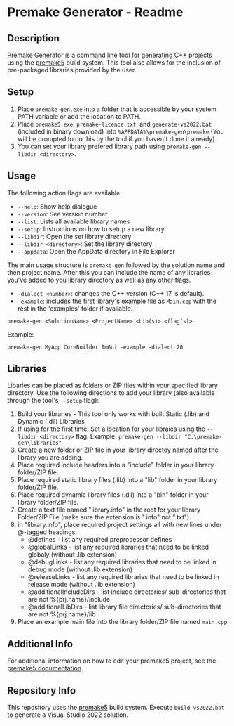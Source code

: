 # Premake Generator - Readme

## Description

Premake Generator is a command line tool for generating C++ projects using the [premake5](https://premake.github.io/) build system. This tool also allows for the inclusion of pre-packaged libraries provided by the user.

## Setup
1. Place `premake-gen.exe` into a folder that is accessible by your system PATH variable or add the location to PATH.
2. Place `premake5.exe`, `premake-licence.txt`, and `generate-vs2022.bat` (included in binary download) into `%APPDATA%\premake-gen\premake` (You will be prompted to do this by the tool if you haven't done it already).
3. You can set your library prefered library path using `premake-gen --libdir <directory>`.

## Usage

The following action flags are available:
- `--help`: Show help dialogue
- `--version`: See version number
- `--list`: Lists all available library names
- `--setup`: Instructions on how to setup a new library
- `--libdir`: Open the set library directory
- `--libdir <directory>`: Set the library directory
- `--appdata`: Open the AppData directory in File Explorer

The main usage structure is `premake-gen` followed by the solution name and then project name. After this you can include the name of any libraries you've added to you library directory as well as any other flags.

- `-dialect <number>`: changes the C++ version (C++ 17 is default).
- `-example`: includes the first library's example file as `Main.cpp` with the rest in the 'examples' folder if available.

`premake-gen <SolutionName> <ProjectName> <Lib(s)> <flag(s)>`

Example:

`premake-gen MyApp CoreBuilder ImGui -example -dialect 20`

## Libraries

Libaries can be placed as folders or ZIP files within your specified library directory. Use the following directions to add your library (also available through the tool's `--setup` flag):

1. Build your libraries - This tool only works with built Static (.lib) and Dynamic (.dll) Libraries
2. If using for the first time, Set a location for your  libraies using the  `--libdir <directory>` flag. Example: `premake-gen --libdir "C:\premake-gen\libraries"`
3. Create a new folder or ZIP file in your library directoy named after the library you are adding.
3. Place required include headers into a "include" folder in your library folder/ZIP file.
4. Place required static library files (.lib) into a "lib" folder in your library folder/ZIP file.
5. Place required dynamic library files (.dll) into a "bin" folder in your library folder/ZIP file.
6. Create a text file named "library.info" in the root for your library Folder/ZIP File (make sure the extension is ".info" not ".txt").
7. in "library.info", place required project settings all with new lines under @-tagged headings:
    - @defines - list any required preprocessor defines
    - @globalLinks - list any required libraries that need to be linked globaly (without .lib extension)
    - @debugLinks - list any required libraries that need to be linked in debug mode (without .lib extension)
    - @releaseLinks - list any required libraries that need to be linked in release mode (without .lib extension)
    - @additionalIncludeDirs - list include directories/ sub-directories that are not %{prj.name}/include
    - @additionalLibDirs - list library file directories/ sub-directories that are not %{prj.name}/lib
8. Place an example main file into the library folder/ZIP file named `main.cpp`

## Additional Info

For additional information on how to edit your premake5 project, see the [premake5 documentation](https://premake.github.io/docs/).

## Repository Info

This repository uses the [premake5](https://premake.github.io/) build system. Execute `build-vs2022.bat` to generate a Visual Studio 2022 solution.